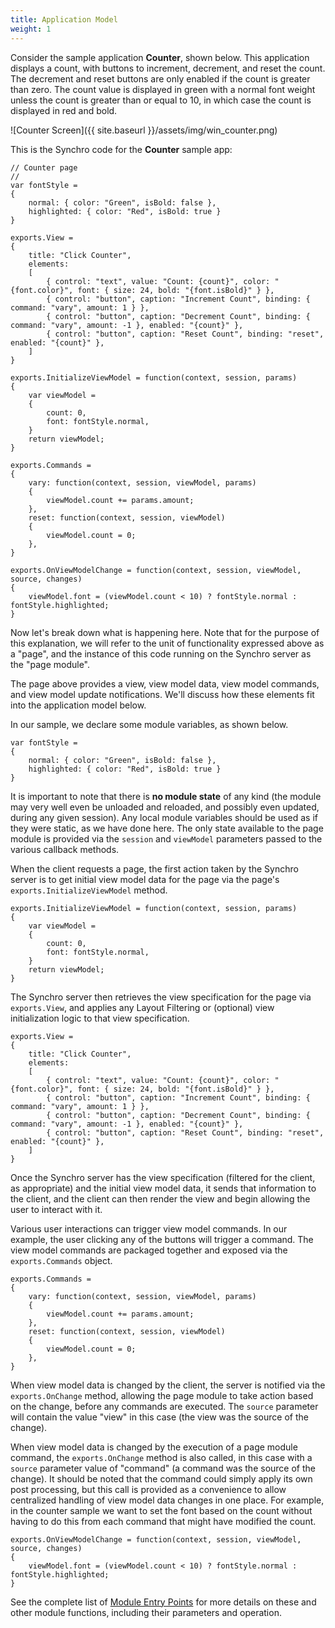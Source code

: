 ```yaml
---
title: Application Model
weight: 1
---
```


Consider the sample application __Counter__, shown below. This application displays a count, with buttons to increment, decrement, and 
reset the count. The decrement and reset buttons are only enabled if the count is greater than zero. The count value is displayed in
green with a normal font weight unless the count is greater than or equal to 10, in which case the count is displayed in red and bold.

![Counter Screen]({{ site.baseurl }}/assets/img/win_counter.png)

This is the Synchro code for the __Counter__ sample app:

    // Counter page
    //
    var fontStyle = 
    {
        normal: { color: "Green", isBold: false },
        highlighted: { color: "Red", isBold: true }
    }

    exports.View =
    {
        title: "Click Counter",
        elements: 
        [
            { control: "text", value: "Count: {count}", color: "{font.color}", font: { size: 24, bold: "{font.isBold}" } },
            { control: "button", caption: "Increment Count", binding: { command: "vary", amount: 1 } },
            { control: "button", caption: "Decrement Count", binding: { command: "vary", amount: -1 }, enabled: "{count}" },
            { control: "button", caption: "Reset Count", binding: "reset", enabled: "{count}" },
        ]
    }

    exports.InitializeViewModel = function(context, session, params)
    {
        var viewModel =
        {
            count: 0,
            font: fontStyle.normal,
        }
        return viewModel;
    }

    exports.Commands = 
    {
        vary: function(context, session, viewModel, params)
        {
            viewModel.count += params.amount;
        },
        reset: function(context, session, viewModel)
        {
            viewModel.count = 0;
        },
    }

    exports.OnViewModelChange = function(context, session, viewModel, source, changes)
    {
        viewModel.font = (viewModel.count < 10) ? fontStyle.normal : fontStyle.highlighted; 
    }

Now let's break down what is happening here. Note that for the purpose of this explanation, we will refer to the unit of functionality 
expressed above as a "page", and the instance of this code running on the Synchro server as the "page module".

The page above provides a view, view model data, view model commands, and view model update notifications. We'll discuss how these 
elements fit into the application model below.

In our sample, we declare some module variables, as shown below.

    var fontStyle = 
    {
        normal: { color: "Green", isBold: false },
        highlighted: { color: "Red", isBold: true }
    }

It is important to note that there is __no module state__ of any kind (the module may very well even be unloaded and reloaded, and possibly
even updated, during any given session). Any local module variables should be used as if they were static, as we have done here. The only
state available to the page module is provided via the `session` and `viewModel` parameters passed to the various callback methods.

When the client requests a page, the first action taken by the Synchro server is to get initial view model data for the page via the page's
`exports.InitializeViewModel` method.

    exports.InitializeViewModel = function(context, session, params)
    {
        var viewModel =
        {
            count: 0,
            font: fontStyle.normal,
        }
        return viewModel;
    }

The Synchro server then retrieves the view specification for the page via `exports.View`, and applies any Layout Filtering or (optional) view
initialization logic to that view specification.

    exports.View =
    {
        title: "Click Counter",
        elements: 
        [
            { control: "text", value: "Count: {count}", color: "{font.color}", font: { size: 24, bold: "{font.isBold}" } },
            { control: "button", caption: "Increment Count", binding: { command: "vary", amount: 1 } },
            { control: "button", caption: "Decrement Count", binding: { command: "vary", amount: -1 }, enabled: "{count}" },
            { control: "button", caption: "Reset Count", binding: "reset", enabled: "{count}" },
        ]
    }

Once the Synchro server has the view specification (filtered for the client, as appropriate) and the initial view model data, it sends that
information to the client, and the client can then render the view and begin allowing the user to interact with it.

Various user interactions can trigger view model commands. In our example, the user clicking any of the buttons will trigger a command. The
view model commands are packaged together and exposed via the `exports.Commands` object.

    exports.Commands = 
    {
        vary: function(context, session, viewModel, params)
        {
            viewModel.count += params.amount;
        },
        reset: function(context, session, viewModel)
        {
            viewModel.count = 0;
        },
    }

When view model data is changed by the client, the server is notified via the `exports.OnChange` method, allowing the page module to take action
based on the change, before any commands are executed. The `source` parameter will contain the value "view" in this case (the view was the source
of the change).

When view model data is changed by the execution of a page module command, the `exports.OnChange` method is also called, in this case with a `source`
parameter value of "command" (a command was the source of the change). It should be noted that the command could simply apply its own post
processing, but this call is provided as a convenience to allow centralized handling of view model data changes in one place. For example, in
the counter sample we want to set the font based on the count without having to do this from each command that might have modified the count.

    exports.OnViewModelChange = function(context, session, viewModel, source, changes)
    {
        viewModel.font = (viewModel.count < 10) ? fontStyle.normal : fontStyle.highlighted; 
    }

See the complete list of [Module Entry Points](module-entry-points) for more details on these and other module functions, including their parameters
and operation.
